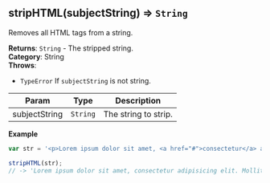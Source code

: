 <a name="stripHTML"></a>

## stripHTML(subjectString) ⇒ <code>String</code>
Removes all HTML tags from a string.

**Returns**: <code>String</code> - The stripped string.  
**Category**: String  
**Throws**:

- <code>TypeError</code> If `subjectString` is not string.


| Param | Type | Description |
| --- | --- | --- |
| subjectString | <code>String</code> | The string to strip. |

**Example**  
```js
var str = '<p>Lorem ipsum dolor sit amet, <a href="#">consectetur</a> adipisicing elit.<br/> <span class="mollitia">Mollitia</span> quos dicta, doloremque veritatis.</p>';

stripHTML(str);
// -> 'Lorem ipsum dolor sit amet, consectetur adipisicing elit. Mollitia quos dicta, doloremque veritatis.'
```
